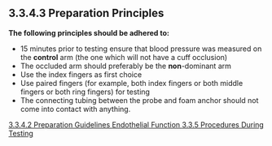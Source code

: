 ## 3.3.4.3 Preparation Principles

**The following principles should be adhered to:**

* 15 minutes prior to testing ensure that blood pressure was measured on the **control**
arm (the one which will not have a cuff occlusion)
* The occluded arm should preferably be the **non**-dominant arm
* Use the index fingers as first choice
* Use paired fingers (for example, both index fingers or both middle fingers or both ring
fingers) for testing
* The connecting tubing between the probe and foam anchor should not come into
contact with anything.


<div class="center">
<div class="btn-group">
  <a href=":pages_path:/manuals/endothelial-function/3-03-04-02-preparation-guidelines.md" class="btn btn-default">
    <span class="glyphicon glyphicon-chevron-left"></span>
    3.3.4.2 Preparation Guidelines
  </a>

  <a href=":pages_path:/manuals/endothelial-function" class="btn btn-default">
    <span class="glyphicon glyphicon-chevron-up"></span>
    Endothelial Function
  </a>

  <a href=":pages_path:/manuals/endothelial-function/3-03-05-00-procedures-during-testing.md" class="btn btn-success">
    3.3.5 Procedures During Testing
    <span class="glyphicon glyphicon-chevron-right"></span>
  </a>
</div>
</div>